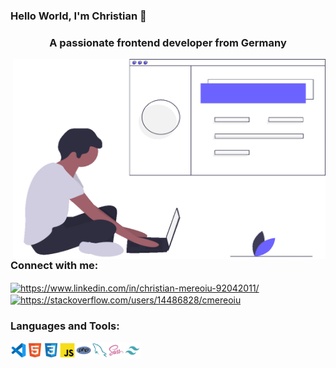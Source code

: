### Hello World, I'm Christian 👋
<h3 align="center">A passionate frontend developer from Germany</h3>

<img align="right" alt="GIF" src="https://github.com/cmereoiu/cmereoiu/blob/a9e72d6cce8a0b34cc183eebadba7e8c8ba22cb7/cm.gif" width="500" height="320" />
<br />



<!--
**cmereoiu/cmereoiu** is a ✨ _special_ ✨ repository because its `README.md` (this file) appears on your GitHub profile.

Here are some ideas to get you started:

- 🔭 I’m currently working on ...
- 🌱 I’m currently learning ...
- 👯 I’m looking to collaborate on ...
- 🤔 I’m looking for help with ...
- 💬 Ask me about ...
- 📫 How to reach me: ...
- 😄 Pronouns: ...
- ⚡ Fun fact: ...


-->
<h3 align="left">Connect with me:</h3>

<a href="https://www.linkedin.com/in/christian-mereoiu-92042011//" target="blank"><img align="center" src="https://cdn.jsdelivr.net/npm/simple-icons@3.0.1/icons/linkedin.svg" alt="https://www.linkedin.com/in/christian-mereoiu-92042011/" height="30" width="40" /></a>
<a href="https://stackoverflow.com/users/14486828/cmereoiu" target="blank"><img align="center" src="https://cdn.jsdelivr.net/npm/simple-icons@3.0.1/icons/stackoverflow.svg" alt="https://stackoverflow.com/users/14486828/cmereoiu" height="30" width="40" /></a>

### Languages and Tools:

<img align="left" alt="vscode" width="26px"  src="https://github.com/cmereoiu/cmereoiu/blob/main/assets/vscode.svg" />

<img align="left" alt="html5" width="26px"  src="https://github.com/cmereoiu/cmereoiu/blob/main/assets/html.svg" />

<img align="left" alt="css3" width="26px"  src="https://github.com/cmereoiu/cmereoiu/blob/main/assets/css.svg" />
<img align="left" alt="javascript" width="26px"  src="https://github.com/cmereoiu/cmereoiu/blob/main/assets/js.svg" />
<img align="left" alt="php" width="26px"  src="https://github.com/cmereoiu/cmereoiu/blob/main/assets/php.svg" />
<img align="left" alt="mysql" width="26px"  src="https://github.com/cmereoiu/cmereoiu/blob/main/assets/mysql.svg" />
<img align="left" alt="sass" width="26px"  src="https://github.com/cmereoiu/cmereoiu/blob/main/assets/sass.svg" />
<img align="left" alt="tailwind" width="26px"  src="https://github.com/cmereoiu/cmereoiu/blob/main/assets/tailwind.svg" />

